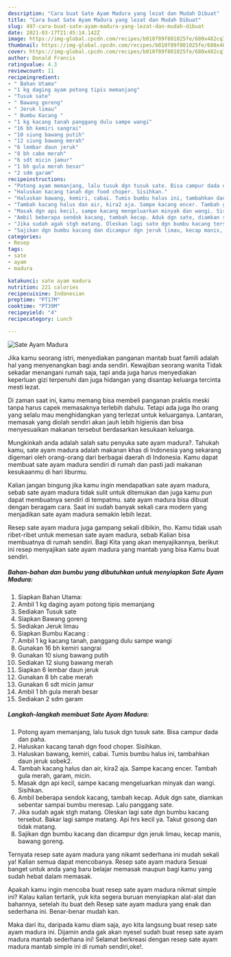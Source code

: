```yaml
---
description: "Cara buat Sate Ayam Madura yang lezat dan Mudah Dibuat"
title: "Cara buat Sate Ayam Madura yang lezat dan Mudah Dibuat"
slug: 497-cara-buat-sate-ayam-madura-yang-lezat-dan-mudah-dibuat
date: 2021-03-17T21:45:14.142Z
image: https://img-global.cpcdn.com/recipes/b010f89f801025fe/680x482cq70/sate-ayam-madura-foto-resep-utama.jpg
thumbnail: https://img-global.cpcdn.com/recipes/b010f89f801025fe/680x482cq70/sate-ayam-madura-foto-resep-utama.jpg
cover: https://img-global.cpcdn.com/recipes/b010f89f801025fe/680x482cq70/sate-ayam-madura-foto-resep-utama.jpg
author: Donald Francis
ratingvalue: 4.3
reviewcount: 11
recipeingredient:
- " Bahan Utama"
- "1 kg daging ayam potong tipis memanjang"
- "Tusuk sate"
- " Bawang goreng"
- " Jeruk limau"
- " Bumbu Kacang "
- "1 kg kacang tanah panggang dulu sampe wangi"
- "16 bh kemiri sangrai"
- "10 siung bawang putih"
- "12 siung bawang merah"
- "6 lembar daun jeruk"
- "8 bh cabe merah"
- "6 sdt micin jamur"
- "1 bh gula merah besar"
- "2 sdm garam"
recipeinstructions:
- "Potong ayam memanjang, lalu tusuk dgn tusuk sate. Bisa campur dada dan paha."
- "Haluskan kacang tanah dgn food choper. Sisihkan."
- "Haluskan bawang, kemiri, cabai. Tumis bumbu halus ini, tambahkan daun jeruk sobek2."
- "Tambah kacang halus dan air, kira2 aja. Sampe kacang encer. Tambah gula merah, garam, micin."
- "Masak dgn api kecil, sampe kacang mengeluarkan minyak dan wangi. Sisihkan."
- "Ambil beberapa sendok kacang, tambah kecap. Aduk dgn sate, diamkan sebentar sampai bumbu meresap. Lalu panggang sate."
- "Jika sudah agak stgh matang. Oleskan lagi sate dgn bumbu kacang tersebut. Bakar lagi sampe matang. Api hrs kecil ya. Takut gosong dan tidak matang."
- "Sajikan dgn bumbu kacang dan dicampur dgn jeruk limau, kecap manis, bawang goreng."
categories:
- Resep
tags:
- sate
- ayam
- madura

katakunci: sate ayam madura 
nutrition: 221 calories
recipecuisine: Indonesian
preptime: "PT17M"
cooktime: "PT39M"
recipeyield: "4"
recipecategory: Lunch

---
```



![Sate Ayam Madura](https://img-global.cpcdn.com/recipes/b010f89f801025fe/680x482cq70/sate-ayam-madura-foto-resep-utama.jpg)

Jika kamu seorang istri, menyediakan panganan mantab buat famili adalah hal yang menyenangkan bagi anda sendiri. Kewajiban seorang  wanita Tidak sekadar menangani rumah saja, tapi anda juga harus menyediakan keperluan gizi terpenuhi dan juga hidangan yang disantap keluarga tercinta mesti lezat.

Di zaman  saat ini, kamu memang bisa membeli panganan praktis meski tanpa harus capek memasaknya terlebih dahulu. Tetapi ada juga lho orang yang selalu mau menghidangkan yang terlezat untuk keluarganya. Lantaran, memasak yang diolah sendiri akan jauh lebih higienis dan bisa menyesuaikan makanan tersebut berdasarkan kesukaan keluarga. 



Mungkinkah anda adalah salah satu penyuka sate ayam madura?. Tahukah kamu, sate ayam madura adalah makanan khas di Indonesia yang sekarang digemari oleh orang-orang dari berbagai daerah di Indonesia. Kamu dapat membuat sate ayam madura sendiri di rumah dan pasti jadi makanan kesukaanmu di hari liburmu.

Kalian jangan bingung jika kamu ingin mendapatkan sate ayam madura, sebab sate ayam madura tidak sulit untuk ditemukan dan juga kamu pun dapat membuatnya sendiri di tempatmu. sate ayam madura bisa dibuat dengan beragam cara. Saat ini sudah banyak sekali cara modern yang menjadikan sate ayam madura semakin lebih lezat.

Resep sate ayam madura juga gampang sekali dibikin, lho. Kamu tidak usah ribet-ribet untuk memesan sate ayam madura, sebab Kalian bisa membuatnya di rumah sendiri. Bagi Kita yang akan menyajikannya, berikut ini resep menyajikan sate ayam madura yang mantab yang bisa Kamu buat sendiri.

<!--inarticleads1-->

##### Bahan-bahan dan bumbu yang dibutuhkan untuk menyiapkan Sate Ayam Madura:

1. Siapkan  Bahan Utama:
1. Ambil 1 kg daging ayam potong tipis memanjang
1. Sediakan Tusuk sate
1. Siapkan  Bawang goreng
1. Sediakan  Jeruk limau
1. Siapkan  Bumbu Kacang :
1. Ambil 1 kg kacang tanah, panggang dulu sampe wangi
1. Gunakan 16 bh kemiri sangrai
1. Gunakan 10 siung bawang putih
1. Sediakan 12 siung bawang merah
1. Siapkan 6 lembar daun jeruk
1. Gunakan 8 bh cabe merah
1. Gunakan 6 sdt micin jamur
1. Ambil 1 bh gula merah besar
1. Sediakan 2 sdm garam




<!--inarticleads2-->

##### Langkah-langkah membuat Sate Ayam Madura:

1. Potong ayam memanjang, lalu tusuk dgn tusuk sate. Bisa campur dada dan paha.
1. Haluskan kacang tanah dgn food choper. Sisihkan.
1. Haluskan bawang, kemiri, cabai. Tumis bumbu halus ini, tambahkan daun jeruk sobek2.
1. Tambah kacang halus dan air, kira2 aja. Sampe kacang encer. Tambah gula merah, garam, micin.
1. Masak dgn api kecil, sampe kacang mengeluarkan minyak dan wangi. Sisihkan.
1. Ambil beberapa sendok kacang, tambah kecap. Aduk dgn sate, diamkan sebentar sampai bumbu meresap. Lalu panggang sate.
1. Jika sudah agak stgh matang. Oleskan lagi sate dgn bumbu kacang tersebut. Bakar lagi sampe matang. Api hrs kecil ya. Takut gosong dan tidak matang.
1. Sajikan dgn bumbu kacang dan dicampur dgn jeruk limau, kecap manis, bawang goreng.




Ternyata resep sate ayam madura yang nikamt sederhana ini mudah sekali ya! Kalian semua dapat mencobanya. Resep sate ayam madura Sesuai banget untuk anda yang baru belajar memasak maupun bagi kamu yang sudah hebat dalam memasak.

Apakah kamu ingin mencoba buat resep sate ayam madura nikmat simple ini? Kalau kalian tertarik, yuk kita segera buruan menyiapkan alat-alat dan bahannya, setelah itu buat deh Resep sate ayam madura yang enak dan sederhana ini. Benar-benar mudah kan. 

Maka dari itu, daripada kamu diam saja, ayo kita langsung buat resep sate ayam madura ini. Dijamin anda gak akan nyesel sudah buat resep sate ayam madura mantab sederhana ini! Selamat berkreasi dengan resep sate ayam madura mantab simple ini di rumah sendiri,oke!.

